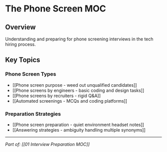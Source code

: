 # The Phone Screen MOC

## Overview
Understanding and preparing for phone screening interviews in the tech hiring process.

## Key Topics

### Phone Screen Types
- [[Phone screen purpose - weed out unqualified candidates]]
- [[Phone screens by engineers - basic coding and design tasks]]
- [[Phone screens by recruiters - rigid Q&A]]
- [[Automated screenings - MCQs and coding platforms]]

### Preparation Strategies
- [[Phone screen preparation - quiet environment headset notes]]
- [[Answering strategies - ambiguity handling multiple synonyms]]

---
*Part of: [[01 Interview Preparation MOC]]*